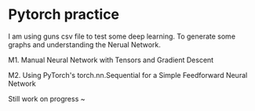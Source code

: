 # Pytorch practice

I am using guns csv file to test some deep learning. To generate some graphs and understanding the Nerual Network. 

M1. Manual Neural Network with Tensors and Gradient Descent

M2. Using PyTorch's torch.nn.Sequential for a Simple Feedforward Neural Network

Still work on progress ~
